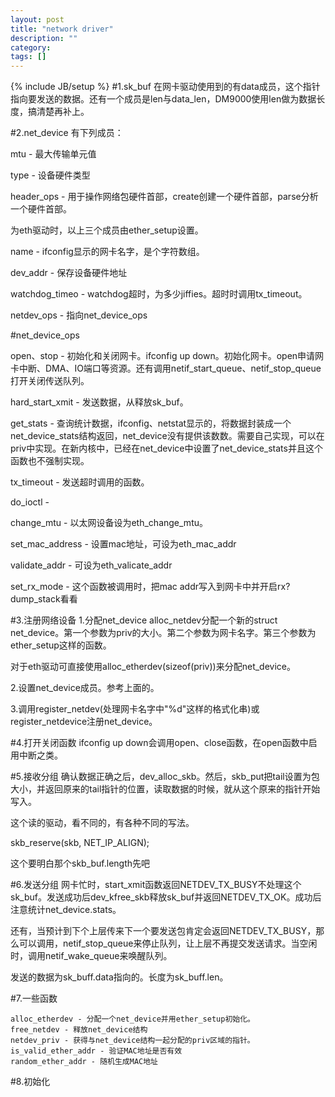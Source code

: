 ```yaml
---
layout: post
title: "network driver"
description: ""
category: 
tags: []
---
```

{% include JB/setup %}
#1.sk_buf
在网卡驱动使用到的有data成员，这个指针指向要发送的数据。还有一个成员是len与data_len，DM9000使用len做为数据长度，搞清楚再补上。

#2.net_device
有下列成员：

mtu - 最大传输单元值

type - 设备硬件类型

header_ops - 用于操作网络包硬件首部，create创建一个硬件首部，parse分析一个硬件首部。

为eth驱动时，以上三个成员由ether_setup设置。

name - ifconfig显示的网卡名字，是个字符数组。

dev_addr - 保存设备硬件地址

watchdog_timeo - watchdog超时，为多少jiffies。超时时调用tx_timeout。

netdev_ops - 指向net_device_ops

#net_device_ops

open、stop - 初始化和关闭网卡。ifconfig up down。初始化网卡。open申请网卡中断、DMA、IO端口等资源。还有调用netif_start_queue、netif_stop_queue打开关闭传送队列。

hard_start_xmit - 发送数据，从释放sk_buf。

get_stats - 查询统计数据，ifconfig、netstat显示的，将数据封装成一个net_device_stats结构返回，net_device没有提供该数数。需要自己实现，可以在priv中实现。在新内核中，已经在net_device中设置了net_device_stats并且这个函数也不强制实现。

tx_timeout - 发送超时调用的函数。

do_ioctl - 

change_mtu - 以太网设备设为eth_change_mtu。

set_mac_address - 设置mac地址，可设为eth_mac_addr

validate_addr - 可设为eth_valicate_addr

set_rx_mode - 这个函数被调用时，把mac addr写入到网卡中并开启rx? dump_stack看看

#3.注册网络设备
1.分配net_device
alloc_netdev分配一个新的struct net_device。第一个参数为priv的大小。第二个参数为网卡名字。第三个参数为ether_setup这样的函数。

对于eth驱动可直接使用alloc_etherdev(sizeof(priv))来分配net_device。

2.设置net_device成员。参考上面的。

3.调用register_netdev(处理网卡名字中"%d"这样的格式化串)或register_netdevice注册net_device。

#4.打开关闭函数
ifconfig up down会调用open、close函数，在open函数中启用中断之类。

#5.接收分组
确认数据正确之后，dev_alloc_skb。然后，skb_put把tail设置为包大小，并返回原来的tail指针的位置，读取数据的时候，就从这个原来的指针开始写入。

这个读的驱动，看不同的，有各种不同的写法。

skb_reserve(skb, NET_IP_ALIGN);

这个要明白那个skb_buf.length先吧

#6.发送分组
网卡忙时，start_xmit函数返回NETDEV_TX_BUSY不处理这个sk_buf。发送成功后dev_kfree_skb释放sk_buf并返回NETDEV_TX_OK。成功后注意统计net_device.stats。

还有，当预计到下个上层传来下一个要发送包肯定会返回NETDEV_TX_BUSY，那么可以调用，netif_stop_queue来停止队列，让上层不再提交发送请求。当空闲时，调用netif_wake_queue来唤醒队列。

发送的数据为sk_buff.data指向的。长度为sk_buff.len。

#7.一些函数

    alloc_etherdev - 分配一个net_device并用ether_setup初始化。
    free_netdev - 释放net_device结构
    netdev_priv - 获得与net_device结构一起分配的priv区域的指针。
    is_valid_ether_addr - 验证MAC地址是否有效
    random_ether_addr - 随机生成MAC地址

#8.初始化

